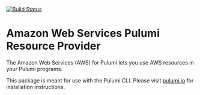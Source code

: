 [![Build Status](https://travis-ci.com/pulumi/pulumi-aws.svg?token=eHg7Zp5zdDDJfTjY8ejq&branch=master)](https://travis-ci.com/pulumi/pulumi-aws)

# Amazon Web Services Pulumi Resource Provider

The Amazon Web Services (AWS) for Pulumi lets you use AWS resources in your Pulumi programs.

This package is meant for use with the Pulumi CLI.  Please visit [pulumi.io](https://pulumi.io) for
installation instructions.
